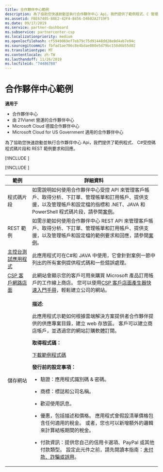 ```yaml
---
title: 合作夥伴中心範例
description: 為了協助您快速啟動並執行合作夥伴中心 Api，我們提供了範例程式、C 管理的程式碼片段，以及 REST 範例要求和回應。
ms.assetid: FBE67405-88E2-42F4-B456-D4602A2719F5
ms.date: 09/17/2019
ms.service: partner-dashboard
ms.subservice: partnercenter-csp
ms.localizationpriority: medium
ms.openlocfilehash: cf5949069ef7eb79c75d91448dd28e0d4ab7e94c
ms.sourcegitcommit: fbfad1ae706c8e4bdae080e5d79bc158d6b55d02
ms.translationtype: MT
ms.contentlocale: zh-TW
ms.lasthandoff: 11/26/2019
ms.locfileid: "74486788"
---
```

# <a name="partner-center-samples"></a>合作夥伴中心範例

**適用于**

- 合作夥伴中心
- 由 21Vianet 營運的合作夥伴中心
- Microsoft Cloud 德國合作夥伴中心
- Microsoft Cloud for US Government 適用的合作夥伴中心

為了協助您快速啟動並執行合作夥伴中心 Api，我們提供了範例程式、 C#受控碼程式碼片段和 REST 範例要求和回應。

[!INCLUDE [<Partner Center Java SDK support details>](<../includes/java-sdk-support.md>)]

[!INCLUDE [<Partner Center PowerShell module support details>](<../includes/powershell-module-support.md>)]

<table>
  <thead>
    <th>範例</th>
    <th>詳細資料</th>
  </thead>
  <tbody>
    <tr>
      <td>程式碼片段</td>
      <td>如需說明如何使用合作夥伴中心受控 API 來管理客戶帳戶、取得分析、下訂單、管理帳單和訂用帳戶、提供支援，以及管理帳戶和設定檔的指標和 .NET、JAVA 和 PowerShell 程式碼片段，請參閱<a href="scenarios.md">案例</a>。</td>
    </tr>
    <tr>
      <td>REST 範例</td>
      <td>如需示範如何使用合作夥伴中心 REST API 來管理客戶帳戶、取得分析、下訂單、管理帳單和訂用帳戶、提供支援，以及管理帳戶和設定檔的範例要求和回應，請參閱<a href="scenarios.md">案例</a>。</td>
    </tr>
    <tr>
      <td><a href="console-test-app.md">主控台測試應用程式</a></td>
      <td>此應用程式可在C#和 JAVA 中使用，它會針對案例一節中列出的所有案例提供程式碼和一些錯誤處理。</td>
    </tr>
    <tr>
      <td><a href="csp-customer-web-storefront.md">CSP 客戶網路店面</a></td>
      <td>此網站會顯示您的客戶可用來購買 Microsoft 產品訂用帳戶的工作線上商店。 您可以使用<a href="csp-customer-storefront-builder-quick-start-guide-.md">CSP 客戶店面產生器快速入門手冊</a>，輕鬆建立公司的網站。</td>
    </tr>
    <tr>
      <td>儲存網站</td>
      <td><p><strong>描述:</strong></p>
          <p>此應用程式示範如何根據雲端解決方案提供者合作夥伴提供的供應專案目錄，建立 web 存放區。 客戶可以建立商店帳戶，並透過您的網站訂購軟體訂閱。</p>
        <p><strong>取得程式碼：</strong></p>
        <p><a href="http://go.microsoft.com/fwlink/p/?LinkId=746683">下載範例程式碼</a></p>
        <p><strong>發行前的設定事項：</strong></p>
        <ul>
          <li><p>驗證：應用程式識別碼 & 密碼。</p></li>
          <li><p>商標：標誌和公司名稱。</p></li>
          <li><p>歡迎使用訊息。</p></li>
          <li><p>優惠，包括描述和價格。 應用程式會假設清單價格包含任何適用的稅金。 或者，您也可以新增額外的邏輯來計算結帳期間的稅金。</p></li>
          <li><p>付款資訊：提供您自己的信用卡選項、PayPal 或其他付款類型。 設定此元件之前，請先閱讀本指南：<a href="https://docs.microsoft.com/partner-center/non-payment--fraud--or-misuse">未付款、詐騙或誤用</a>。</p></li>
        </ul>
      </td>
    </tr>
  </tbody>
</table>
